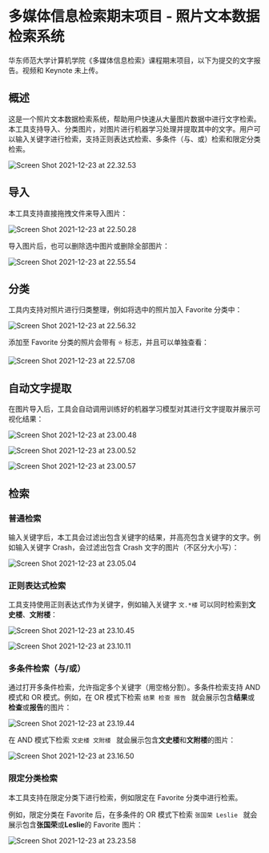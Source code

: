 # 多媒体信息检索期末项目 - 照片文本数据检索系统

华东师范大学计算机学院《多媒体信息检索》课程期末项目，以下为提交的文字报告。视频和 Keynote 未上传。

## 概述

这是一个照片文本数据检索系统，帮助用户快速从大量图片数据中进行文字检索。本工具支持导入、分类图片，对图片进行机器学习处理并提取其中的文字。用户可以输入关键字进行检索，支持正则表达式检索、多条件（与、或）检索和限定分类检索。

![Screen Shot 2021-12-23 at 22.32.53](https://cdn.jsdelivr.net/gh/JJAYCHEN1e/Image@2021/default/202112232232899.png)

## 导入

本工具支持直接拖拽文件来导入图片：

![Screen Shot 2021-12-23 at 22.50.28](https://cdn.jsdelivr.net/gh/JJAYCHEN1e/Image@2021/default/202112232250861.png)

导入图片后，也可以删除选中图片或删除全部图片：

![Screen Shot 2021-12-23 at 22.55.54](https://cdn.jsdelivr.net/gh/JJAYCHEN1e/Image@2021/default/202112232258282.png)

## 分类

工具内支持对照片进行归类整理，例如将选中的照片加入 Favorite 分类中：

![Screen Shot 2021-12-23 at 22.56.32](https://cdn.jsdelivr.net/gh/JJAYCHEN1e/Image@2021/default/202112232258121.png)

添加至 Favorite 分类的照片会带有 ⭐️ 标志，并且可以单独查看：

![Screen Shot 2021-12-23 at 22.57.08](https://cdn.jsdelivr.net/gh/JJAYCHEN1e/Image@2021/default/202112232258438.png)

## 自动文字提取

在图片导入后，工具会自动调用训练好的机器学习模型对其进行文字提取并展示可视化结果：

![Screen Shot 2021-12-23 at 23.00.48](https://cdn.jsdelivr.net/gh/JJAYCHEN1e/Image@2021/default/202112232301240.png)

![Screen Shot 2021-12-23 at 23.00.52](https://cdn.jsdelivr.net/gh/JJAYCHEN1e/Image@2021/default/202112232302858.png)

![Screen Shot 2021-12-23 at 23.00.57](https://cdn.jsdelivr.net/gh/JJAYCHEN1e/Image@2021/default/202112232302613.png)

## 检索

### 普通检索

输入关键字后，本工具会过滤出包含关键字的结果，并高亮包含关键字的文字。例如输入关键字 Crash，会过滤出包含 Crash 文字的图片（不区分大小写）：

![Screen Shot 2021-12-23 at 23.05.04](https://cdn.jsdelivr.net/gh/JJAYCHEN1e/Image@2021/default/202112232305857.png)

### 正则表达式检索

工具支持使用正则表达式作为关键字，例如输入关键字 `文.*楼` 可以同时检索到**文史楼**、**文附楼**：

![Screen Shot 2021-12-23 at 23.10.45](https://cdn.jsdelivr.net/gh/JJAYCHEN1e/Image@2021/default/202112232311214.png)

![Screen Shot 2021-12-23 at 23.10.11](https://cdn.jsdelivr.net/gh/JJAYCHEN1e/Image@2021/default/202112232310411.png)

### 多条件检索（与/或）

通过打开多条件检索，允许指定多个关键字（用空格分割）。多条件检索支持 AND 模式和 OR 模式。例如，在 OR 模式下检索 `结果 检查 报告 ` 就会展示包含**结果**或**检查**或**报告**的图片：

![Screen Shot 2021-12-23 at 23.19.44](https://cdn.jsdelivr.net/gh/JJAYCHEN1e/Image@2021/default/202112232321825.png)

在 AND 模式下检索 `文史楼 文附楼 ` 就会展示包含**文史楼**和**文附楼**的图片：

![Screen Shot 2021-12-23 at 23.16.50](https://cdn.jsdelivr.net/gh/JJAYCHEN1e/Image@2021/default/202112232316809.png)

### 限定分类检索

本工具支持在限定分类下进行检索，例如限定在 Favorite 分类中进行检索。

例如，限定分类在 Favorite 后，在多条件的 OR 模式下检索 `张国荣 Leslie ` 就会展示包含**张国荣**或**Leslie**的 Favorite 图片：

![Screen Shot 2021-12-23 at 23.23.58](https://cdn.jsdelivr.net/gh/JJAYCHEN1e/Image@2021/default/202112232324451.png)





